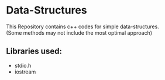 # Data-Structures
This Repository contains c++ codes for simple data-structures.  
(Some methods may not include the most optimal approach)  

## Libraries used:  
- stdio.h
- iostream
